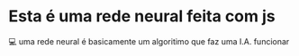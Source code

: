 # Esta é uma rede neural feita com js

:computer: uma rede neural é basicamente um algoritimo que faz uma I.A. funcionar
